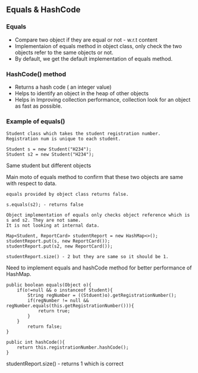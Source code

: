 ## Equals & HashCode 

### Equals

* Compare two object if they are equal or not - w.r.t content
* Implementaion of equals method in object class, only check the two objects refer to the same objects or not.
* By default, we get the default implementation of equals method. 

### HashCode() method

*   Returns a hash code ( an integer value)
*   Helps to identify an object in the heap of other objects
* Helps in Improving collection performance, collection look for an object as fast as possible.

### Example of equals()
```
Student class which takes the student registration number.
Registration num is unique to each student.

Student s = new Student("H234");
Student s2 = new Student("H234"); 
```

Same student but different objects

Main moto of equals method to confirm that these two objects are same with respect to data.

```
equals provided by object class returns false.

s.equals(s2); - returns false 

Object implementation of equals only checks object reference which is s and s2. They are not same.
It is not looking at internal data.
```
```
Map<Student, ReportCard> studentReport = new HashMap<>();
studentReport.put(s, new ReportCard());
studentReport.put(s2, new ReportCard());

studentReport.size() - 2 but they are same so it should be 1.
```
Need to implement equals and hashCode method for better performance of HashMap.

```
public boolean equals(Object o){
    if(o!=null && o instanceof Student){
        String regNumber = ((Stduent)o).getRegistrationNumber();
        if(regNumber != null && regNumber.equals(this.getRegistrationNumber())){
            return true;
        }
    }
        return false;
}

public int hashCode(){
    return this.registrationNumber.hashCode();  
}
```
studentReport.size() - returns 1 which is correct